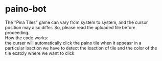 # paino-bot
The "Pina Tiles" game can vary from system to system, and the cursor position may also differ. So, please read the uploaded file before proceeding.                           
How the code works:                                                      
the curser will automatically click the paino tile when it appeasr in a particular loaction
we have to detect the loaction of tile and the color of the tile exatcly where we want to click

